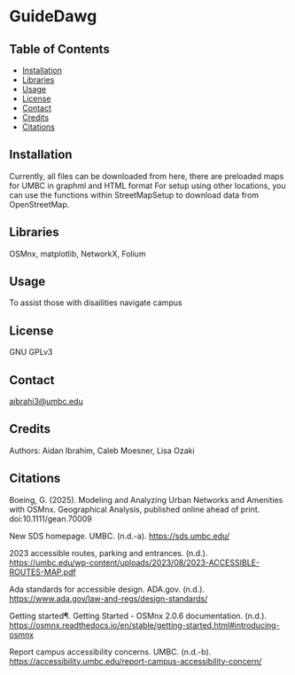 # GuideDawg



## Table of Contents
- [Installation](#installation)
- [Libraries](#libraries)
- [Usage](#usage)
- [License](#license)
- [Contact](#contact)
- [Credits](#credits)
- [Citations](#citations)


## Installation
Currently, all files can be downloaded from here, there are preloaded maps for UMBC in graphml and HTML format For setup using other locations, you can use the functions within StreetMapSetup to download data from OpenStreetMap.

## Libraries
OSMnx, matplotlib, NetworkX, Folium

## Usage
To assist those with disailities navigate campus

## License
GNU GPLv3

## Contact
aibrahi3@umbc.edu

## Credits
Authors: Aidan Ibrahim, Caleb Moesner, Lisa Ozaki

## Citations
Boeing, G. (2025). Modeling and Analyzing Urban Networks and Amenities with OSMnx. Geographical Analysis, published online ahead of print. doi:10.1111/gean.70009

New SDS homepage. UMBC. (n.d.-a). https://sds.umbc.edu/ 

2023 accessible routes, parking and entrances. (n.d.). https://umbc.edu/wp-content/uploads/2023/08/2023-ACCESSIBLE-ROUTES-MAP.pdf 

Ada standards for accessible design. ADA.gov. (n.d.). https://www.ada.gov/law-and-regs/design-standards/ 

Getting started¶. Getting Started - OSMnx 2.0.6 documentation. (n.d.). https://osmnx.readthedocs.io/en/stable/getting-started.html#introducing-osmnx 

Report campus accessibility concerns. UMBC. (n.d.-b). https://accessibility.umbc.edu/report-campus-accessibility-concern/ 
